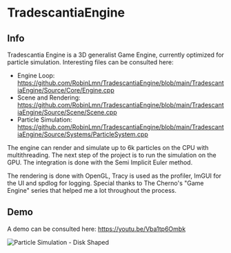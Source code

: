 # TradescantiaEngine

## Info

Tradescantia Engine is a 3D generalist Game Engine, currently optimized for particle simulation. Interesting files can be consulted here:
  - Engine Loop: https://github.com/RobinLmn/TradescantiaEngine/blob/main/TradescantiaEngine/Source/Core/Engine.cpp
  - Scene and Rendering: https://github.com/RobinLmn/TradescantiaEngine/blob/main/TradescantiaEngine/Source/Scene/Scene.cpp
  - Particle Simulation: https://github.com/RobinLmn/TradescantiaEngine/blob/main/TradescantiaEngine/Source/Systems/ParticleSystem.cpp

The engine can render and simulate up to 6k particles on the CPU with multithreading. The next step of the project is to run the simulation on the GPU. The integration is done with the Semi Implicit Euler method.

The rendering is done with OpenGL, Tracy is used as the profiler, ImGUI for the UI and spdlog for logging. Special thanks to The Cherno's "Game Engine" series that helped me a lot throughout the process.

## Demo

A demo can be consulted here: https://youtu.be/Vba1tp6Ombk

![Particle Simulation - Disk Shaped](https://user-images.githubusercontent.com/55120018/148679750-3db6aeb2-f3c9-4383-abe1-fe911b2d9be4.png)
